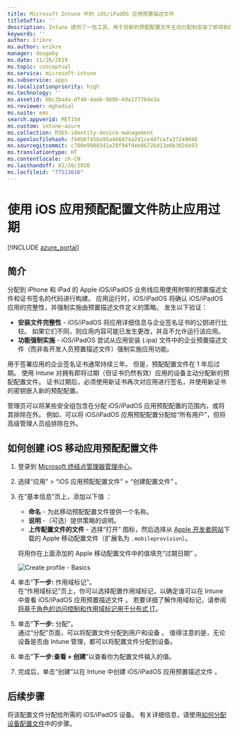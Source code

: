 ```yaml
---
title: Microsoft Intune 中的 iOS/iPadOS 应用预置描述文件
titleSuffix: ''
description: Intune 提供了一些工具，用于将新的预配配置文件主动分配到安装了即将到期应用的设备。
keywords: ''
author: Erikre
ms.author: erikre
manager: dougeby
ms.date: 11/26/2019
ms.topic: conceptual
ms.service: microsoft-intune
ms.subservice: apps
ms.localizationpriority: high
ms.technology: ''
ms.assetid: bbc3ba4a-df48-4aeb-988b-69a177764e3a
ms.reviewer: mghadial
ms.suite: ems
search.appverid: MET150
ms.custom: intune-azure
ms.collection: M365-identity-device-management
ms.openlocfilehash: f40b6f458a95a466874a2d1ce44fcafa37249d46
ms.sourcegitcommit: c780e9988341a20f94fdeb8672bd13e0b302da93
ms.translationtype: HT
ms.contentlocale: zh-CN
ms.lasthandoff: 02/20/2020
ms.locfileid: "77513616"
---
```

# <a name="use-ios-app-provisioning-profiles-to-prevent-your-apps-from-expiring"></a>使用 iOS 应用预配配置文件防止应用过期

[!INCLUDE [azure_portal](../includes/azure_portal.md)]

## <a name="introduction"></a>简介

分配到 iPhone 和 iPad 的 Apple iOS/iPadOS 业务线应用使用附带的预置描述文件和证书签名的代码进行构建。 应用运行时，iOS/iPadOS 将确认 iOS/iPadOS 应用的完整性，并强制实施由预置描述文件定义的策略。 发生以下验证：

- **安装文件完整性** - iOS/iPadOS 将应用详细信息与企业签名证书的公钥进行比较。 如果它们不同，则应用内容可能已发生更改，并且不允许运行该应用。
- **功能强制实施** - iOS/iPadOS 尝试从应用安装 (.ipa) 文件中的企业预置描述文件（而非各开发人员预置描述文件）强制实施应用功能。


用于签署应用的企业签名证书通常持续三年。 但是，预配配置文件在 1 年后过期。 使用 Intune 对拥有即将过期（但证书仍然有效）应用的设备主动分配新的预配配置文件。
证书过期后，必须使用新证书再次对应用进行签名，并使用新证书的密钥嵌入新的预配配置。

管理员可以将某些安全组包含在分配 iOS/iPadOS 应用预配配置的范围内，或将其排除在外。 例如，可以将 iOS/iPadOS 应用预配配置分配给“所有用户”，但将高级管理人员组排除在外。

## <a name="how-to-create-an-ios-mobile-app-provisioning-profile"></a>如何创建 iOS 移动应用预配配置文件

1. 登录到 [Microsoft 终结点管理器管理中心](https://go.microsoft.com/fwlink/?linkid=2109431)。
2. 选择“应用” > “iOS 应用预配配置文件” > “创建配置文件”    。
3. 在“基本信息”页上，添加以下值  ：
    - **命名** - 为此移动预配配置文件提供一个名称。
    - **说明** -（可选）提供策略的说明。
    - **上传配置文件的文件** - 选择“打开”  图标，然后选择从 [Apple 开发者网站](https://developer.apple.com/)下载的 Apple 移动配置文件（扩展名为 `.mobileprovision`）。

   将用你在上面添加的 Apple 移动配置文件中的值填充“过期日期”  。<br>

   <img alt="Create profile - Basics" src="~/apps/media/app-provisioning-profile-ios/app-provisioning-profile-ios-01.png">

4. 单击“**下一步:** 作用域标记”。<br>
   在“作用域标记”页上，你可以选择配置作用域标记，以确定谁可以在 Intune 中查看 iOS/iPadOS 应用预置描述文件  。 若要详细了解作用域标记，请参阅[将基于角色的访问控制和作用域标记用于分布式 IT](../fundamentals/scope-tags.md)。
5. 单击“**下一步:** 分配”。<br>
   通过“分配”页面，可以将配置文件分配到用户和设备  。 值得注意的是，无论设备是否由 Intune 管理，都可以将配置文件分配到设备。
6. 单击“**下一步:查看 + 创建**”以查看你为配置文件输入的值。
7. 完成后，单击“创建”以在 Intune 中创建 iOS/iPadOS 应用预置描述文件  。 

## <a name="next-steps"></a>后续步骤

将该配置文件分配给所需的 iOS/iPadOS 设备。 有关详细信息，请使用[如何分配设备配置文件](../device-profile-assign.md)中的步骤。
